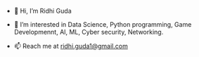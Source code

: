 - 👋 Hi, I’m Ridhi Guda
- 👀 I’m interested in Data Science, Python programming, Game Developmennt, AI, ML, Cyber security, Networking. 


- 📫 Reach me at ridhi.guda1@gmail.com


<!---
DarkPetalsR/DarkPetalsR is a ✨ special ✨ repository because its `README.md` (this file) appears on your GitHub profile.
You can click the Preview link to take a look at your changes.
--->
